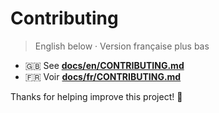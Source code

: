# Contributing

> English below · Version française plus bas

- 🇬🇧 See **[docs/en/CONTRIBUTING.md](../docs/en/CONTRIBUTING.md)**  
- 🇫🇷 Voir **[docs/fr/CONTRIBUTING.md](../docs/fr/CONTRIBUTING.md)**

Thanks for helping improve this project! 🙂
